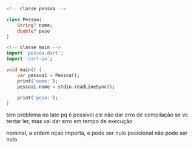 ```dart
<!-- classe pessoa -->

class Pessoa{
    String? nome;
    double? peso
}

<!-- classe main -->
import 'pessoa.dart';
import 'dart:io';

void main() {
    var pessoa1 = Pessoa();
    print('nome:');
    pessoa1.nome = stdin.readLineSync();

    print('peso:');
}

```

tem problema no late pq é possível ele não dar erro de compilação se vc tentar ler, mas vai dar erro em tempo de execução


nominal, a ordem nçao importa, e pode ser nulo
posicional não pode ser nulo